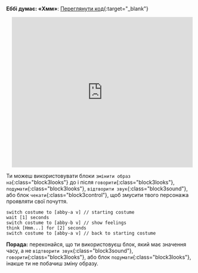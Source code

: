 **Еббі думає: «Хмм»**: [Переглянути код](https://scratch.mit.edu/projects/498767227/editor){:target="_blank"}
<div class="scratch-preview" style="margin-left: 15px;">
  <iframe allowtransparency="true" width="485" height="402" src="https://scratch.mit.edu/projects/embed/498767227/?autostart=false" frameborder="0"></iframe>
</div>

Ти можеш використовувати блоки `змінити образ на`{:class="block3looks"} до і після `говорити`{:class="block3looks"}, `подумати`{:class="block3looks"}, `відтворити звук`{:class="block3sound"}, або блок `чекати`{:class="block3control"}, щоб змусити твого персонажа проявляти свої почуття.

```blocks3
switch costume to [abby-a v] // starting costume
wait [1] seconds
switch costume to [abby-b v] // show feelings
think [Hmm...] for [2] seconds
switch costume to [abby-a v] // back to starting costume
```

**Порада:** переконайся, що ти використовуєш блок, який має значення часу, а не `відтворити звук`{:class="block3sound"}, `говорити`{:class="block3looks"}, або блок `подумати`{:class="block3looks"}, інакше ти не побачиш зміну образу.



